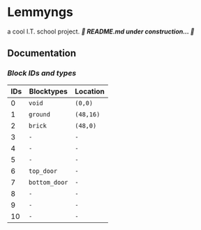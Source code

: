 # Lemmyngs
a cool I.T. school project.
***🚧 README.md under construction... 🚧***

## Documentation
### *Block IDs and types*
|IDs|Blocktypes|Location|
|--|--|--|
|0|`void`|`(0,0)`|
|1|`ground`|`(48,16)`|
|2|`brick`|`(48,0)`|
|3|`-`|`-`|
|4|`-`|`-`|
|5|`-`|`-`|
|6|`top_door`|`-`|
|7|`bottom_door`|`-`|
|8|`-`|`-`|
|9|`-`|`-`|
|10|`-`|`-`|